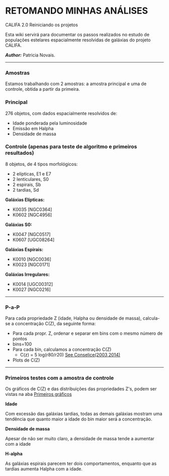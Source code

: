 # RETOMANDO MINHAS ANÁLISES 
CALIFA 2.0 Reiniciando os projetos

Esta wiki servirá para documentar os passos realizados no estudo de populações estelares espacialmente resolvidas de galáxias do projeto CALIFA. 

_**Author:**_ Patricia Novais.

***
### Amostras
Estamos trabalhando com 2 amostras: a amostra principal e uma de controle, obtida a partir da primeira.

### Principal
276 objetos, com dados espacialmente resolvidos de:
   * Idade ponderada pela luminosidade
   * Emissão em Halpha
   * Densidade de massa

### Controle (apenas para teste de algoritmo e primeiros resultados)
8 objetos, de 4 tipos morfológicos:

   * 2 elípticas, E1 e E7
   * 2 lenticulares, S0
   * 2 espirais, Sb
   * 2 tardias, Sd

**Galáxias Elípticas:**

* K0035 [NGC0364]
* K0602 [NGC4956]

**Galáxias S0:**

* K0047 [NGC0517]
* K0607 [UGC08264]

**Galáxias Espirais:**

* K0010 [NGC0036]
* K0023 [NGC0171]

**Galáxias Irregulares:**

* K0014 [UGC00312]
* K0027 [NGC0216]

***
### P-a-P
Para cada propriedade Z (idade, Halpha ou densidade de massa), calcula-se a concentração C(Z), da seguinte forma:

* Para cada propr. Z, ordenar e separar em bins com o mesmo número de pontos
* bins=100
* Para cada bin, calculamos a concentração C(Z)
    * C(z) = 5 log(r80/r20) [See Conselice(2003,2014)](http://iopscience.iop.org/article/10.1086/375001/pdf)
* Plots de C(Z)

***
### Primeiros testes com a amostra de controle
Os gráficos de C(Z) e das distribuições das propriedades Z's, podem ser vistas na aba [Primeiros gráficos](https://github.com/pnovais/califa2.0/wiki/Primeiros-gr%C3%A1ficos)

**Idade**

Com excessão das galáxias tardias, todas as demais galáxias mostram uma tendência que quanto maior a idade do bin maior será a concentração.

**Densidade de massa**

Apesar de não ser muito claro, a densidade de massa tende a aumentar com a idade

**H-alpha**

As galáxias espirais parecem ter dois comportamentos, enquanto que as tardias aumenta Halpha com a idade.
